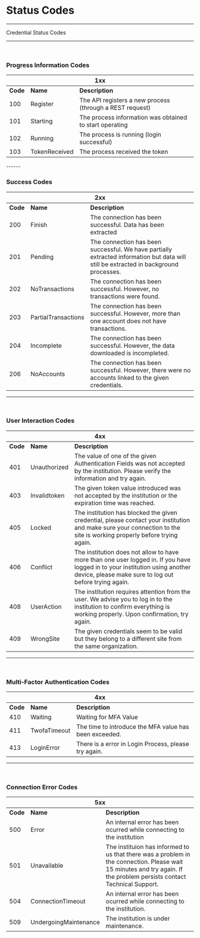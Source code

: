 # Status Codes

------

Credential Status Codes

------

<br/>

### Progress Information Codes

<table>
    <thead>
        <tr>
            <th colspan="3">1xx</th>
        </tr>
    </thead>
    <tbody>
        <tr>
            <td><b>Code</b></td>
            <td><b>Name</b></td>
            <td><b>Description</b></td>
        </tr>
        <tr>
            <td>100</td>
            <td>Register</td>
            <td>The API registers a new process (through a REST request)</td>
        </tr>
        <tr>
            <td>101</td>
            <td>Starting</td>
            <td>The process information was obtained to start operating</td>
        </tr>
      	<tr>
            <td>102</td>
            <td>Running</td>
            <td>The process is running (login successful)</td>
        </tr>
      	<tr>
            <td>103</td>
            <td>TokenReceived</td>
            <td>The process received the token</td>
        </tr>
    </tbody>
</table> 
------

<br/>

### Success Codes

<table>
    <thead>
        <tr>
            <th colspan="3">2xx</th>
        </tr>
    </thead>
    <tbody>
        <tr>
            <td><b>Code</b></td>
            <td><b>Name</b></td>
            <td><b>Description</b></td>
        </tr>
        <tr>
            <td>200</td>
            <td>Finish</td>
            <td>The connection has been successful. Data has been extracted</td>
        </tr>
        <tr>
            <td>201</td>
            <td>Pending</td>
            <td>The connection has been successful. We have partially extracted information but data will still be extracted in background processes.</td>
        </tr>
      	<tr>
            <td>202</td>
            <td>NoTransactions</td>
            <td>The connection has been successful. However, no transactions were found.</td>
        </tr>
      	<tr>
            <td>203</td>
            <td>PartialTransactions</td>
            <td>The connection has been successful. However, more than one account does not have transactions.</td>
        </tr>
      	<tr>
            <td>204</td>
            <td>Incomplete</td>
            <td>The connection has been successful. However, the data downloaded is incompleted.</td>
        </tr>
      	<tr>
            <td>206</td>
            <td>NoAccounts</td>
            <td>The connection has been successful. However, there were no accounts linked to the given credentials.</td>
        </tr>
    </tbody>
</table> 

------

<br/>

### User Interaction Codes

<table>
    <thead>
        <tr>
            <th colspan="3">4xx</th>
        </tr>
    </thead>
    <tbody>
        <tr>
            <td><b>Code</b></td>
            <td><b>Name</b></td>
            <td><b>Description</b></td>
        </tr>
        <tr>
            <td>401</td>
            <td>Unauthorized</td>
            <td>The value of one of the given Authentication Fields was not accepted by the institution. Please verify the information and try again.</td>
        </tr>
      	<tr>
            <td>403</td>
            <td>Invalidtoken</td>
            <td>The given token value introduced was not accepted by the institution or the expiration time was reached.</td>
        </tr>
      	<tr>
            <td>405</td>
            <td>Locked</td>
            <td>The institution has blocked the given credential, please contact your institution and make sure your connection to the site is working properly before trying again.</td>
        </tr>
      	<tr>
            <td>406</td>
            <td>Conflict</td>
            <td>The institution does not allow to have more than one user logged in. If you have logged in to your institution using another device, please make sure to log out before trying again.</td>
        </tr>
      	<tr>
            <td>408</td>
            <td>UserAction</td>
            <td>The institution requires attention from the user. We advise you to log in to the institution to confirm everything is working properly. Upon confirmation, try again.</td>
        </tr>
      	<tr>
            <td>409</td>
            <td>WrongSite</td>
            <td>The given credentials seem to be valid but they belong to a different site from the same organization.</td>
        </tr>
    </tbody>
</table> 

------

<br/>

### Multi-Factor Authentication Codes

<table>
    <thead>
        <tr>
            <th colspan="3">4xx</th>
        </tr>
    </thead>
    <tbody>
      	<tr>
            <td><b>Code</b></td>
            <td><b>Name</b></td>
            <td><b>Description</b></td>
        </tr>
        <tr>
            <td>410</td>
            <td>Waiting</td>
            <td>Waiting for MFA Value</td>
        </tr>
      	<tr>
            <td>411</td>
            <td>TwofaTimeout</td>
            <td>The time to introduce the MFA value has been exceeded.</td>
        </tr>
      	<tr>
            <td>413</td>
            <td>LoginError</td>
            <td>There is a error in Login Process, please try again.</td>
        </tr>
    </tbody>
</table> 

------

<br/>

### Connection Error Codes

<table>
    <thead>
        <tr>
            <th colspan="3">5xx</th>
        </tr>
    </thead>
    <tbody>
        <tr>
            <td><b>Code</b></td>
            <td><b>Name</b></td>
            <td><b>Description</b></td>
        </tr>
        <tr>
            <td>500</td>
            <td>Error</td>
            <td>An internal error has been ocurred while connecting to the institution</td>
        </tr>
        <tr>
            <td>501</td>
            <td>Unavailable</td>
            <td>The instituion has informed to us that there was a problem in the connection. Please wait 15 minutes and try again. If the problem persists contact Technical Support.</td>
        </tr>
      	<tr>
            <td>504</td>
            <td>ConnectionTimeout</td>
            <td>An internal error has been ocurred while connecting to the institution.</td>
        </tr>
      	<tr>
            <td>509</td>
            <td>UndergoingMaintenance</td>
            <td>The institution is under maintenance.</td>
        </tr>
    </tbody>
</table> 


